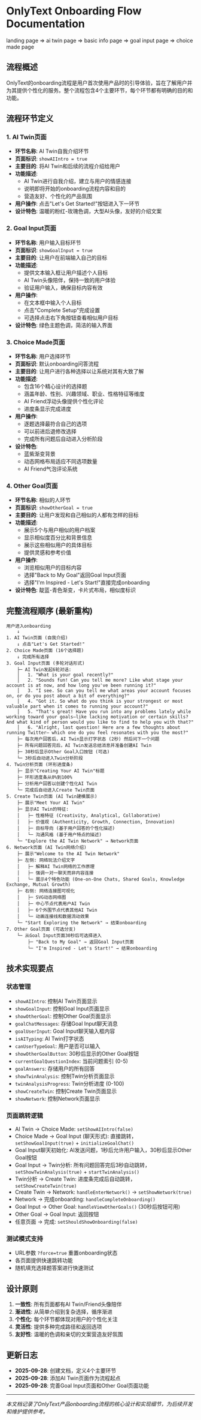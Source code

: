 # OnlyText Onboarding Flow Documentation

landing page => ai twin page => basic info page => goal input page => choice made page

## 流程概述

OnlyText的onboarding流程是用户首次使用产品时的引导体验，旨在了解用户并为其提供个性化的服务。整个流程包含4个主要环节，每个环节都有明确的目的和功能。

## 流程环节定义

### 1. AI Twin页面
- **环节名称**: AI Twin自我介绍环节
- **页面标识**: `showAIIntro = true`
- **主要目的**: 将AI Twin和后续的流程介绍给用户
- **功能描述**: 
  - AI Twin进行自我介绍，建立与用户的情感连接
  - 说明即将开始的onboarding流程内容和目的
  - 营造友好、个性化的产品氛围
- **用户操作**: 点击"Let's Get Started!"按钮进入下一环节
- **设计特色**: 温暖的粉红-玫瑰色调，大型AI头像，友好的介绍文案

### 2. Goal Input页面
- **环节名称**: 用户输入目标环节
- **页面标识**: `showGoalInput = true`
- **主要目的**: 让用户在前端输入自己的目标
- **功能描述**:
  - 提供文本输入框让用户描述个人目标
  - AI Twin头像陪伴，保持一致的用户体验
  - 验证用户输入，确保目标内容有效
- **用户操作**: 
  - 在文本框中输入个人目标
  - 点击"Complete Setup"完成设置
  - 可选择点击右下角按钮查看相似用户目标
- **设计特色**: 绿色主题色调，简洁的输入界面

### 3. Choice Made页面
- **环节名称**: 用户选择环节
- **页面标识**: 默认onboarding问答流程
- **主要目的**: 让用户进行各种选择以让系统对其有大致了解
- **功能描述**:
  - 包含16个精心设计的选择题
  - 涵盖年龄、性别、兴趣领域、职业、性格特征等维度
  - AI Friend浮动头像提供个性化评论
  - 进度条显示完成进度
- **用户操作**: 
  - 逐题选择最符合自己的选项
  - 可以前进后退修改选择
  - 完成所有问题后自动进入分析阶段
- **设计特色**: 
  - 蓝紫渐变背景
  - 动态网格布局适应不同选项数量
  - AI Friend气泡评论系统

### 4. Other Goal页面
- **环节名称**: 相似的人环节
- **页面标识**: `showOtherGoal = true`
- **主要目的**: 让用户发现和自己相似的人都有怎样的目标
- **功能描述**:
  - 展示5个与用户相似的用户档案
  - 显示相似度百分比和背景信息
  - 展示这些相似用户的具体目标
  - 提供灵感和参考价值
- **用户操作**:
  - 浏览相似用户的目标内容
  - 选择"Back to My Goal"返回Goal Input页面
  - 选择"I'm Inspired - Let's Start!"直接完成onboarding
- **设计特色**: 靛蓝-青色渐变，卡片式布局，相似度标识

## 完整流程顺序 (最新重构)

```
用户进入onboarding
    ↓
1. AI Twin页面 (自我介绍)
    ↓ 点击"Let's Get Started!"
2. Choice Made页面 (16个选择题)
    ↓ 完成所有选择
3. Goal Input页面 (多轮对话形式)
    ├─ AI Twin发起6轮对话:
    │   1. "What is your goal recently?"
    │   2. "Sounds fun! Can you tell me more? Like what stage your account is at now, and how long you've been running it?"
    │   3. "I see. So can you tell me what areas your account focuses on, or do you post about a bit of everything?"
    │   4. "Got it. So what do you think is your strongest or most valuable part when it comes to running your account?"
    │   5. "That's great! Have you run into any problems lately while working toward your goals—like lacking motivation or certain skills? And what kind of person would you like to find to help you with that?"
    │   6. "Alright, last question! Here are a few thoughts about running Twitter— which one do you feel resonates with you the most?"
    ├─ 每次用户回答后，AI Twin显示打字状态 (2秒) 然后问下一个问题
    ├─ 所有问题回答完后，AI Twin发送总结消息并准备创建AI Twin
    ├─ 30秒后显示Other Goal入口按钮 (可选)
    └─ 3秒后自动进入Twin分析阶段
4. Twin分析页面 (环形进度条)
    ├─ 显示"Creating Your AI Twin"标题
    ├─ 环形进度条从0%到100%
    ├─ 分析用户回答以创建个性化AI Twin
    └─ 完成后自动进入Create Twin页面
5. Create Twin页面 (AI Twin建模展示)
    ├─ 展示"Meet Your AI Twin"
    ├─ 显示AI Twin的特征:
    │   ├─ 性格特征 (Creativity, Analytical, Collaborative)
    │   ├─ 价值观 (Authenticity, Growth, Connection, Innovation)
    │   ├─ 目标导向 (基于用户回答的个性化描述)
    │   └─ 沟通风格 (基于用户特点的描述)
    └─ "Explore the AI Twin Network" → Network页面
6. Network页面 (AI Twin网络介绍)
    ├─ 展示"Welcome to the AI Twin Network"
    ├─ 左侧: 网络玩法介绍文字
    │   ├─ 解释AI Twin网络的工作原理
    │   ├─ 强调一对一聊天而非内容连接
    │   └─ 展示4个特色功能 (One-on-One Chats, Shared Goals, Knowledge Exchange, Mutual Growth)
    ├─ 右侧: 网络连接图可视化
    │   ├─ SVG动态网络图
    │   ├─ 中心节点代表用户AI Twin
    │   ├─ 6个外围节点代表其他AI Twin
    │   └─ 动画连接线和数据流动效果
    └─ "Start Exploring the Network" → 结束onboarding
7. Other Goal页面 (可选分支)
    └─ 从Goal Input页面30秒后可选择进入
        ├─ "Back to My Goal" → 返回Goal Input页面
        └─ "I'm Inspired - Let's Start!" → 结束onboarding
```

## 技术实现要点

### 状态管理
- `showAIIntro`: 控制AI Twin页面显示
- `showGoalInput`: 控制Goal Input页面显示  
- `showOtherGoal`: 控制Other Goal页面显示
- `goalChatMessages`: 存储Goal Input聊天消息
- `goalUserInput`: Goal Input聊天输入框内容
- `isAITyping`: AI Twin打字状态
- `canUserTypeGoal`: 用户是否可以输入
- `showOtherGoalButton`: 30秒后显示的Other Goal按钮
- `currentGoalQuestionIndex`: 当前问题索引 (0-5)
- `goalAnswers`: 存储用户的所有回答
- `showTwinAnalysis`: 控制Twin分析页面显示
- `twinAnalysisProgress`: Twin分析进度 (0-100)
- `showCreateTwin`: 控制Create Twin页面显示
- `showNetwork`: 控制Network页面显示

### 页面跳转逻辑
- AI Twin → Choice Made: `setShowAIIntro(false)`
- Choice Made → Goal Input (聊天形式): 直接跳转，`setShowGoalInput(true)` + `initializeGoalChat()`
- Goal Input聊天初始化: AI发送问题，1秒后允许用户输入，30秒后显示Other Goal按钮
- Goal Input → Twin分析: 所有问题回答完后3秒自动跳转，`setShowTwinAnalysis(true)` + `startTwinAnalysis()`
- Twin分析 → Create Twin: 进度条完成后自动跳转，`setShowCreateTwin(true)`
- Create Twin → Network: `handleEnterNetwork()` → `setShowNetwork(true)`
- Network → 完成onboarding: `handleCompleteOnboarding()`
- Goal Input → Other Goal: `handleViewOtherGoals()` (30秒后按钮可用)
- Other Goal → Goal Input: 返回按钮
- 任意页面 → 完成: `setShouldShowOnboarding(false)`

### 测试模式支持
- URL参数 `?force=true` 重置onboarding状态
- 各页面提供快速跳转功能
- 随机填充选择题答案进行快速测试

## 设计原则

1. **一致性**: 所有页面都有AI Twin/Friend头像陪伴
2. **渐进性**: 从简单介绍到复杂选择，循序渐进
3. **个性化**: 每个环节都体现对用户的个性化关注
4. **灵活性**: 提供多种完成路径和返回选项
5. **友好性**: 温暖的色调和亲切的文案营造友好氛围

## 更新日志

- **2025-09-28**: 创建文档，定义4个主要环节
- **2025-09-28**: 添加AI Twin页面作为流程起点
- **2025-09-28**: 完善Goal Input页面和Other Goal页面功能

---

*本文档记录了OnlyText产品onboarding流程的核心设计和实现细节，为后续开发和维护提供参考。*
